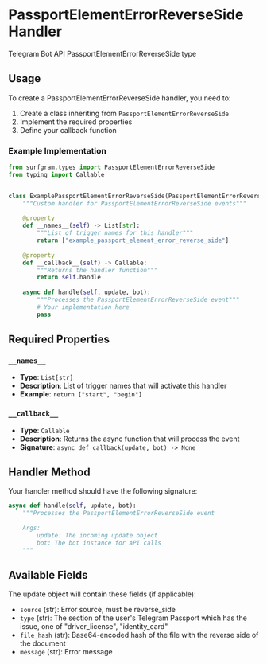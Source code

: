# PassportElementErrorReverseSide Handler

Telegram Bot API PassportElementErrorReverseSide type

## Usage

To create a PassportElementErrorReverseSide handler, you need to:

1. Create a class inheriting from `PassportElementErrorReverseSide`
2. Implement the required properties
3. Define your callback function

### Example Implementation

```python
from surfgram.types import PassportElementErrorReverseSide
from typing import Callable


class ExamplePassportElementErrorReverseSide(PassportElementErrorReverseSide):
    """Custom handler for PassportElementErrorReverseSide events"""
    
    @property
    def __names__(self) -> List[str]:
        """List of trigger names for this handler"""
        return ["example_passport_element_error_reverse_side"]
    
    @property
    def __callback__(self) -> Callable:
        """Returns the handler function"""
        return self.handle
    
    async def handle(self, update, bot):
        """Processes the PassportElementErrorReverseSide event"""
        # Your implementation here
        pass
```

## Required Properties

### `__names__`
- **Type**: `List[str]`
- **Description**: List of trigger names that will activate this handler
- **Example**: `return ["start", "begin"]`

### `__callback__`
- **Type**: `Callable`
- **Description**: Returns the async function that will process the event
- **Signature**: `async def callback(update, bot) -> None`

## Handler Method

Your handler method should have the following signature:

```python
async def handle(self, update, bot):
    """Processes the PassportElementErrorReverseSide event
    
    Args:
        update: The incoming update object
        bot: The bot instance for API calls
    """
```

## Available Fields

The update object will contain these fields (if applicable):

- `source` (str): Error source, must be reverse_side
- `type` (str): The section of the user's Telegram Passport which has the issue, one of "driver_license", "identity_card"
- `file_hash` (str): Base64-encoded hash of the file with the reverse side of the document
- `message` (str): Error message
